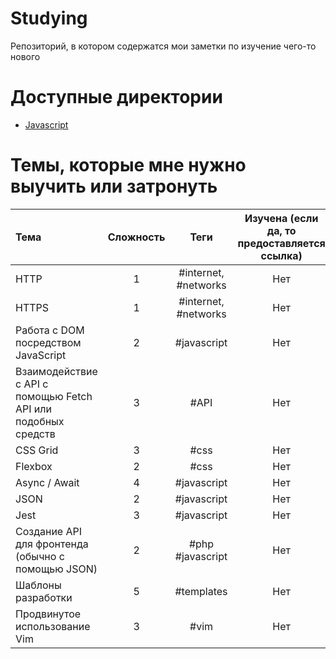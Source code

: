 # Studying

Репозиторий, в котором содержатся мои заметки по изучение чего-то нового

# Доступные директории

* [Javascript](/javascript)

# Темы, которые мне нужно выучить или затронуть

| Тема                                                          | Сложность | Теги                 | Изучена (если да, то предоставляется ссылка) |
|:------------------------------------------------------------- |:---------:|:--------------------:|:--------------------------------------------:|
| HTTP                                                          | 1         | #internet, #networks | Нет                                          |
| HTTPS                                                         | 1         | #internet, #networks | Нет                                          |
| Работа с DOM посредством JavaScript                           | 2         | #javascript          | Нет                                          |
| Взаимодействие с API с помощью Fetch API или подобных средств | 3         | #API                 | Нет                                          |
| CSS Grid                                                      | 3         | #css                 | Нет                                          |
| Flexbox                                                       | 2         | #css                 | Нет                                          |
| Async / Await                                                 | 4         | #javascript          | Нет                                          |
| JSON                                                          | 2         | #javascript          | Нет                                          |
| Jest                                                          | 3         | #javascript          | Нет                                          |
| Создание API для фронтенда (обычно с помощью JSON)            | 2         | #php #javascript     | Нет                                          |
| Шаблоны разработки                                            | 5         | #templates           | Нет                                          |
| Продвинутое использование Vim                                 | 3         | #vim                 | Нет                                          |
